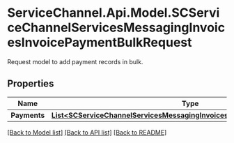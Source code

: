 # ServiceChannel.Api.Model.SCServiceChannelServicesMessagingInvoicesInvoicePaymentBulkRequest
Request model to add payment records in bulk.

## Properties

Name | Type | Description | Notes
------------ | ------------- | ------------- | -------------
**Payments** | [**List&lt;SCServiceChannelServicesMessagingInvoicesAddInvoicePaymentRequest&gt;**](SCServiceChannelServicesMessagingInvoicesAddInvoicePaymentRequest.md) |  | [optional] 

[[Back to Model list]](../README.md#documentation-for-models) [[Back to API list]](../README.md#documentation-for-api-endpoints) [[Back to README]](../README.md)

